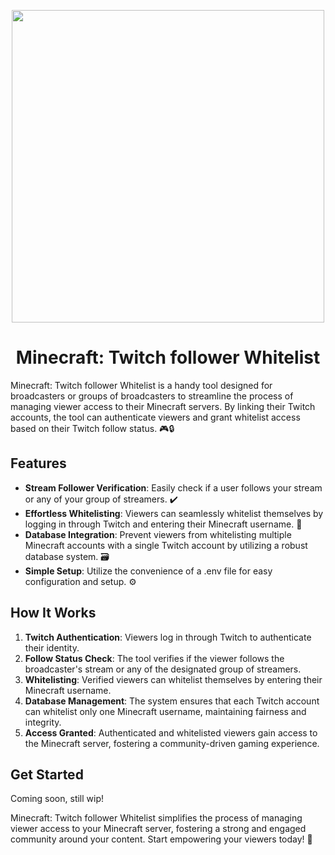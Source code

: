 <p align="center">
    <img src="https://i.imgur.com/yyUkiWB.png" width="500">
</p>
<h1 align="center">
	Minecraft: Twitch follower Whitelist
</h1>
Minecraft: Twitch follower Whitelist is a handy tool designed for broadcasters or groups of broadcasters to streamline the process of managing viewer access to their Minecraft servers. By linking their Twitch accounts, the tool can authenticate viewers and grant whitelist access based on their Twitch follow status. 🎮🔒

## Features

- **Stream Follower Verification**: Easily check if a user follows your stream or any of your group of streamers. ✔️
- **Effortless Whitelisting**: Viewers can seamlessly whitelist themselves by logging in through Twitch and entering their Minecraft username. 📝
- **Database Integration**: Prevent viewers from whitelisting multiple Minecraft accounts with a single Twitch account by utilizing a robust database system. 🗃️
- **Simple Setup**: Utilize the convenience of a .env file for easy configuration and setup. ⚙️

## How It Works

1. **Twitch Authentication**: Viewers log in through Twitch to authenticate their identity.
2. **Follow Status Check**: The tool verifies if the viewer follows the broadcaster's stream or any of the designated group of streamers.
3. **Whitelisting**: Verified viewers can whitelist themselves by entering their Minecraft username.
4. **Database Management**: The system ensures that each Twitch account can whitelist only one Minecraft username, maintaining fairness and integrity.
5. **Access Granted**: Authenticated and whitelisted viewers gain access to the Minecraft server, fostering a community-driven gaming experience.

## Get Started

Coming soon, still wip!

Minecraft: Twitch follower Whitelist simplifies the process of managing viewer access to your Minecraft server, fostering a strong and engaged community around your content. Start empowering your viewers today! 🚀
